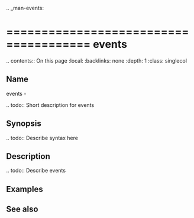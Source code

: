 .. _man-events:

======================================
events
======================================

.. contents:: On this page
    :local:
    :backlinks: none
    :depth: 1
    :class: singlecol

Name
----
events - 

.. todo::
    Short description for events

Synopsis
--------
.. todo::
   Describe syntax here

Description
-----------
.. todo::
    Describe events

Examples
--------

See also
--------

